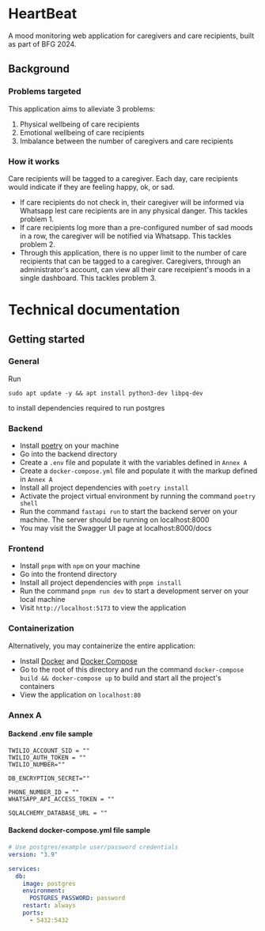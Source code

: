 <!-- <a href="https://www.build.gov.sg/bfg2024/heart-beat"><img src="https://isomer-user-content.by.gov.sg/43/e09ddd2c-f666-4887-9d98-5a62c52d80c0/BFG_Logo.png" title="Heart Beat" alt="https://isomer-user-content.by.gov.sg/43/e09ddd2c-f666-4887-9d98-5a62c52d80c0/BFG_Logo.png"></a> -->

# HeartBeat

A mood monitoring web application for caregivers and care recipients, built as part of BFG 2024.

## Background

### Problems targeted

This application aims to alleviate 3 problems:

1.  Physical wellbeing of care recipients
2.  Emotional wellbeing of care recipients
3.  Imbalance between the number of caregivers and care recipients

### How it works

Care recipients will be tagged to a caregiver. Each day, care recipients would indicate if they are feeling happy, ok, or sad.

- If care recipients do not check in, their caregiver will be informed via Whatsapp lest care recipients are in any physical danger. This tackles problem 1.
- If care recipients log more than a pre-configured number of sad moods in a row, the caregiver will be notified via Whatsapp. This tackles problem 2.
- Through this application, there is no upper limit to the number of care recipients that can be tagged to a caregiver. Caregivers, through an administrator's account, can view all their care receipient's moods in a single dashboard. This tackles problem 3.

# Technical documentation

## Getting started

### General

Run

```
sudo apt update -y && apt install python3-dev libpq-dev
```

to install dependencies required to run postgres

### Backend

- Install [poetry](https://python-poetry.org/docs/1.3#installing-with-the-official-installer) on your machine
- Go into the backend directory
- Create a `.env` file and populate it with the variables defined in `Annex A`
- Create a `docker-compose.yml` file and populate it with the markup defined in `Annex A`
- Install all project dependencies with `poetry install`
- Activate the project virtual environment by running the command `poetry shell`
- Run the command `fastapi run` to start the backend server on your machine. The server should be running on localhost:8000
- You may visit the Swagger UI page at localhost:8000/docs

### Frontend

- Install `pnpm` with `npm` on your machine
- Go into the frontend directory
- Install all project dependencies with `pnpm install`
- Run the command `pnpm run dev` to start a development server on your local machine
- Visit `http://localhost:5173` to view the application

### Containerization

Alternatively, you may containerize the entire application:

- Install [Docker](https://www.docker.com/) and [Docker Compose](https://docs.docker.com/compose/install/)
- Go to the root of this directory and run the command `docker-compose build && docker-compose up` to build and start all the project's containers
- View the application on `localhost:80`

### Annex A

#### Backend .env file sample

```env
TWILIO_ACCOUNT_SID = ""
TWILIO_AUTH_TOKEN = ""
TWILIO_NUMBER=""

DB_ENCRYPTION_SECRET=""

PHONE_NUMBER_ID = ""
WHATSAPP_API_ACCESS_TOKEN = ""

SQLALCHEMY_DATABASE_URL = ""
```

#### Backend docker-compose.yml file sample

```yml
# Use postgres/example user/password credentials
version: "3.9"

services:
  db:
    image: postgres
    environment:
      POSTGRES_PASSWORD: password
    restart: always
    ports:
      - 5432:5432
```
